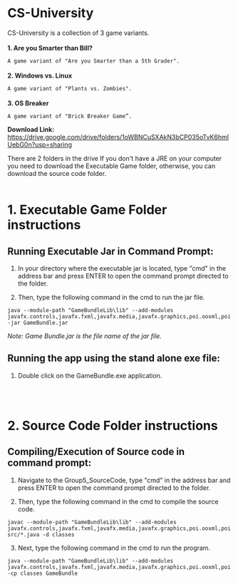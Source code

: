 # CS-University
CS-University is a collection of 3 game variants.<br><br>
  **1. Are you Smarter than Bill?**
  
   `A game variant of "Are you Smarter than a 5th Grader".`<br><br>
  **2. Windows vs. Linux**
  
  `A game variant of "Plants vs. Zombies".`<br><br>
  **3. OS Breaker**
  
  `A game variant of "Brick Breaker Game”.`

**Download Link:** https://drive.google.com/drive/folders/1oWBNCuSXAkN3bCP035oTvK6hmIUebG0n?usp=sharing

There are 2 folders in the drive 
If you don't have a JRE on your computer you need to download the Executable Game folder, otherwise, you can download the source code folder. 
<br><br>
# 1. Executable Game Folder instructions

## Running Executable Jar in Command Prompt:

  1. In your directory where the executable jar is located, type "cmd" in the address bar and press ENTER to open the command prompt directed to the folder.
  
  2. Then, type the following command in the cmd to run the jar file.
  
    java --module-path "GameBundleLib\lib" --add-modules javafx.controls,javafx.fxml,javafx.media,javafx.graphics,poi.ooxml,poi  -jar GameBundle.jar
  
  _Note: Game Bundle.jar is the file name of the jar file._

## Running the app using the stand alone exe file:

  1. Double click on the GameBundle.exe application.

<br><br>
# 2. Source Code Folder instructions

## Compiling/Execution of Source code in command prompt:

  1. Navigate to the Group5_SourceCode, type "cmd" in the address bar and press ENTER to open the command prompt directed to the folder.
  
  2. Then, type the following command in the cmd to compile the source code. 
  
    javac --module-path "GameBundleLib\lib" --add-modules javafx.controls,javafx.fxml,javafx.media,javafx.graphics,poi.ooxml,poi src/*.java -d classes
   
  3. Next, type the following command in the cmd to run the program.

    java --module-path "GameBundleLib\lib" --add-modules javafx.controls,javafx.fxml,javafx.media,javafx.graphics,poi.ooxml,poi  -cp classes GameBundle
